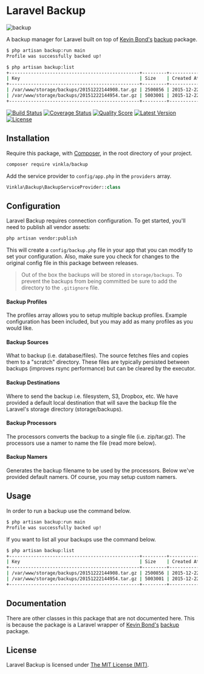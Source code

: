 Laravel Backup
==============

![backup](https://cloud.githubusercontent.com/assets/499192/11957534/9ecc53ee-a8c2-11e5-8ee6-24bc8c0ac6d4.png)

A backup manager for Laravel built on top of [Kevin Bond's](https://github.com/kbond) [backup](https://github.com/kbond/php-backup) package.

```bash
$ php artisan backup:run main
Profile was successfully backed up!

$ php artisan backup:list
+------------------------------------------------+---------+---------------------+
| Key                                            | Size    | Created At          |
+------------------------------------------------+---------+---------------------+
| /var/www/storage/backups/20151222144908.tar.gz | 2500856 | 2015-12-22 13:49:08 |
| /var/www/storage/backups/20151222144954.tar.gz | 5003001 | 2015-12-22 13:49:54 |
+------------------------------------------------+---------+---------------------+
```

[![Build Status](https://img.shields.io/travis/vinkla/backup/master.svg?style=flat)](https://travis-ci.org/vinkla/backup)
[![Coverage Status](https://img.shields.io/scrutinizer/coverage/g/vinkla/backup.svg?style=flat)](https://scrutinizer-ci.com/g/vinkla/backup/code-structure)
[![Quality Score](https://img.shields.io/scrutinizer/g/vinkla/backup.svg?style=flat)](https://scrutinizer-ci.com/g/vinkla/backup)
[![Latest Version](https://img.shields.io/github/release/vinkla/backup.svg?style=flat)](https://github.com/vinkla/backup/releases)
[![License](https://img.shields.io/packagist/l/vinkla/backup.svg?style=flat)](https://packagist.org/packages/vinkla/backup)

## Installation
Require this package, with [Composer](https://getcomposer.org/), in the root directory of your project.

```bash
composer require vinkla/backup
```

Add the service provider to `config/app.php` in the `providers` array.

```php
Vinkla\Backup\BackupServiceProvider::class
```

## Configuration

Laravel Backup requires connection configuration. To get started, you'll need to publish all vendor assets:

```bash
php artisan vendor:publish
```

This will create a `config/backup.php` file in your app that you can modify to set your configuration. Also, make sure you check for changes to the original config file in this package between releases.

> Out of the box the backups will be stored in `storage/backups`. To prevent the backups from being committed be sure to add the directory to the `.gitignore` file.

#### Backup Profiles

The profiles array allows you to setup multiple backup profiles. Example configuration has been included, but you may add as many profiles as you would like.

#### Backup Sources

What to backup (i.e. database/files). The source fetches files and copies them to a "scratch" directory. These files are typically persisted between backups (improves rsync performance) but can be cleared by the executor.

#### Backup Destinations

Where to send the backup i.e. filesystem, S3, Dropbox, etc. We have provided a default local destination that will save the backup file the Laravel's storage directory (storage/backups).

#### Backup Processors

The processors converts the backup to a single file (i.e. zip/tar.gz). The processors use a namer to name the file (read more below).

#### Backup Namers

Generates the backup filename to be used by the processors. Below we've provided default namers. Of course, you may setup custom namers.

## Usage

In order to run a backup use the command below.

```bash
$ php artisan backup:run main
Profile was successfully backed up!
```

If you want to list all your backups use the command below.

```bash
$ php artisan backup:list
+------------------------------------------------+---------+---------------------+
| Key                                            | Size    | Created At          |
+------------------------------------------------+---------+---------------------+
| /var/www/storage/backups/20151222144908.tar.gz | 2500856 | 2015-12-22 13:49:08 |
| /var/www/storage/backups/20151222144954.tar.gz | 5003001 | 2015-12-22 13:49:54 |
+------------------------------------------------+---------+---------------------+
```

## Documentation

There are other classes in this package that are not documented here. This is because the package is a Laravel wrapper of [Kevin Bond's](https://github.com/kbond) [backup](https://github.com/kbond/php-backup) package.

## License

Laravel Backup is licensed under [The MIT License (MIT)](LICENSE).
